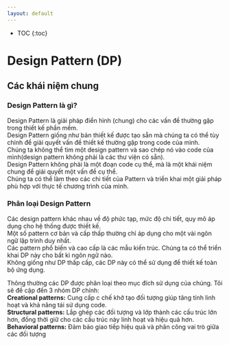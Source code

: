 ```yaml
---
layout: default
---
```

* TOC
  {:toc}
# Design Pattern (DP)
## Các khái niệm chung
### Design Pattern là gì?
Design Pattern là giải pháp điển hình (chung) cho các vấn đề thường gặp trong thiết kế phần mềm.\
Design Pattern giống như bản thiết kế được tạo sẵn mà chúng ta có thể tùy chỉnh để giải quyết vấn đề thiết kế thường gặp trong code của mình.\
Chúng ta không thể  tìm một design pattern và sao chép nó vào code của mình(design pattern không phải là các thư viện có sẵn).\
Design Pattern không phải là một đoạn code cụ thể, mà là một khái niệm chung để giải quyết một vấn đề cụ thể. \
Chúng ta có thể làm theo các chi tiết của Pattern và triển khai một giải pháp phù hợp với thực tế  chương trình của mình.

### Phân loại Design Pattern
Các design pattern khác nhau về độ phức tạp, mức độ chi tiết, quy mô áp dụng cho hệ thống được thiết kế.\
Một số pattern cơ bản và cấp thấp thường chỉ áp dụng cho một vài ngôn ngữ lập trình duy nhất.\
Các pattern phổ biến và cao cấp là các mẫu kiến trúc. Chúng ta có thể triển khai DP này cho bất kì ngôn ngữ nào. \
Không giống như DP thấp cấp, các DP này có thể sử dụng để thiết kế toàn bộ ứng dụng.

Thông thường các DP được phân loại theo mục đích sử dụng của chúng. Tôi sẽ đề cập đến 3 nhóm DP chính:\
**Creational patterns:** Cung cấp c chế khở tạo đối tượng giúp tăng tính linh hoạt và khả năng tái sử dụng code. \
**Structural patterns:** Lắp ghép các đối tượng và lớp thành các cấu trúc lớn hơn, đồng thời giữ cho các cấu trúc này linh hoạt và hiệu quả hơn. \
**Behavioral patterns:** Đảm bảo giao tiếp hiệu quả và phân công vai trò giữa các đối tượng

